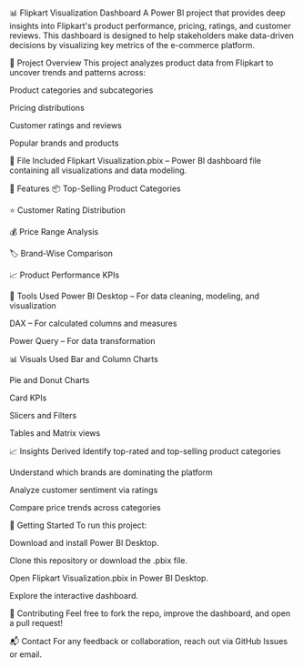 📊 Flipkart Visualization Dashboard
A Power BI project that provides deep insights into Flipkart's product performance, pricing, ratings, and customer reviews. This dashboard is designed to help stakeholders make data-driven decisions by visualizing key metrics of the e-commerce platform.

🚀 Project Overview
This project analyzes product data from Flipkart to uncover trends and patterns across:

Product categories and subcategories

Pricing distributions

Customer ratings and reviews

Popular brands and products

📁 File Included
Flipkart Visualization.pbix – Power BI dashboard file containing all visualizations and data modeling.

📌 Features
📦 Top-Selling Product Categories

⭐ Customer Rating Distribution

💰 Price Range Analysis

🏷️ Brand-Wise Comparison

📈 Product Performance KPIs

🧰 Tools Used
Power BI Desktop – For data cleaning, modeling, and visualization

DAX – For calculated columns and measures

Power Query – For data transformation

📊 Visuals Used
Bar and Column Charts

Pie and Donut Charts

Card KPIs

Slicers and Filters

Tables and Matrix views

📈 Insights Derived
Identify top-rated and top-selling product categories

Understand which brands are dominating the platform

Analyze customer sentiment via ratings

Compare price trends across categories

🏁 Getting Started
To run this project:

Download and install Power BI Desktop.

Clone this repository or download the .pbix file.

Open Flipkart Visualization.pbix in Power BI Desktop.

Explore the interactive dashboard.

🤝 Contributing
Feel free to fork the repo, improve the dashboard, and open a pull request!

📬 Contact
For any feedback or collaboration, reach out via GitHub Issues or email.
